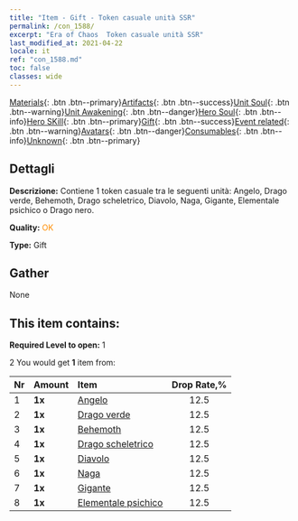 ```yaml
---
title: "Item - Gift - Token casuale unità SSR"
permalink: /con_1588/
excerpt: "Era of Chaos  Token casuale unità SSR"
last_modified_at: 2021-04-22
locale: it
ref: "con_1588.md"
toc: false
classes: wide
---
```

 [Materials](/ItemsIT/){: .btn .btn--primary}[Artifacts](/ItemsIT/Artifacts/){: .btn .btn--success}[Unit Soul](/ItemsIT/UnitSoul/){: .btn .btn--warning}[Unit Awakening](/ItemsIT/UnitAwakening/){: .btn .btn--danger}[Hero Soul](/ItemsIT/HeroSoul/){: .btn .btn--info}[Hero SKill](/ItemsIT/HeroSkill/){: .btn .btn--primary}[Gift](/ItemsIT/Gift/){: .btn .btn--success}[Event related](/ItemsIT/Events/){: .btn .btn--warning}[Avatars](/ItemsIT/Avatars/){: .btn .btn--danger}[Consumables](/ItemsIT/Consumables/){: .btn .btn--info}[Unknown](/ItemsIT/Unknown/){: .btn .btn--primary}

## Dettagli
 **Descrizione:** Contiene 1 token casuale tra le seguenti unità: Angelo, Drago verde, Behemoth, Drago scheletrico, Diavolo, Naga, Gigante, Elementale psichico o Drago nero.

 **Quality:** <span style="color: #FF8C00">OK</span>

 **Type:** Gift

## Gather

  None

## This item contains:

 **Required Level to open:** 1

 2 You would get **1** item  from:

  | Nr | Amount |     Item    | Drop Rate,% |
  |:---|:-------|:------------|:---------:|
  | 1 |  **1x** | [Angelo](/it/Items/unt_196/) | 12.5 | 
  | 2 |  **1x** | [Drago verde](/it/Items/unt_205/) | 12.5 | 
  | 3 |  **1x** | [Behemoth](/it/Items/unt_223/) | 12.5 | 
  | 4 |  **1x** | [Drago scheletrico](/it/Items/unt_214/) | 12.5 | 
  | 5 |  **1x** | [Diavolo](/it/Items/unt_232/) | 12.5 | 
  | 6 |  **1x** | [Naga](/it/Items/unt_240/) | 12.5 | 
  | 7 |  **1x** | [Gigante](/it/Items/unt_241/) | 12.5 | 
  | 8 |  **1x** | [Elementale psichico](/it/Items/unt_267/) | 12.5 | 

